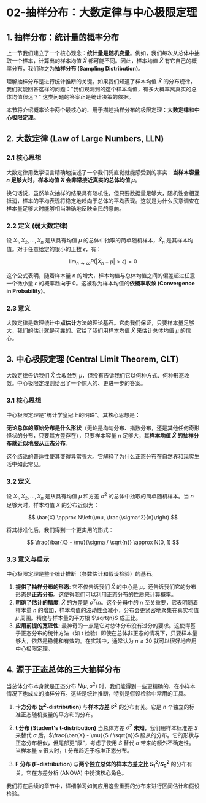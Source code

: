 # 02-抽样分布：大数定律与中心极限定理

## 1. 抽样分布：统计量的概率分布

上一节我们建立了一个核心观念：**统计量是随机变量**。例如，我们每次从总体中抽取一个样本，计算出的样本均值 $\bar{X}$ 都可能不同。因此，样本均值 $\bar{X}$ 有它自己的概率分布，我们称之为**抽样分布 (Sampling Distribution)**。

理解抽样分布是进行统计推断的关键。如果我们知道了样本均值 $\bar{X}$ 的分布规律，我们就能回答这样的问题："我们观测到的这个样本均值，有多大概率离真实的总体均值很远？" 这类问题的答案正是统计决策的依据。

本节将介绍概率论中两个最核心的、用于描述抽样分布的极限定理：**大数定律**和**中心极限定理**。

## 2. 大数定律 (Law of Large Numbers, LLN)

### 2.1 核心思想

大数定律用数学语言精确地描述了一个我们凭直觉就能感受到的事实：**当样本容量 $n$ 足够大时，样本均值 $\bar{X}$ 会非常接近真实的总体均值 $\mu$**。

换句话说，虽然单次抽样的结果具有随机性，但只要数据量足够大，随机性会相互抵消，样本的平均表现将稳定地趋向于总体的平均表现。这就是为什么民意调查在样本量足够大时能够相当准确地反映全民的意向。

### 2.2 定义 (弱大数定律)

设 $X_1, X_2, \dots, X_n$ 是从具有均值 $\mu$ 的总体中抽取的简单随机样本，$\bar{X}_n$ 是其样本均值。对于任意给定的很小的正数 $\epsilon$，有：

$$ \lim_{n \to \infty} P(|\bar{X}_n - \mu| > \epsilon) = 0 $$

这个公式表明，随着样本量 $n$ 的增大，样本均值与总体均值之间的偏差超过任意一个微小量 $\epsilon$ 的概率趋向于 0。这被称为样本均值的**依概率收敛 (Convergence in Probability)**。

### 2.3 意义

大数定律是数理统计中**点估计**方法的理论基石。它向我们保证，只要样本量足够大，我们的估计就是可靠的。它给了我们用样本均值 $\bar{X}$ 来估计总体均值 $\mu$ 的信心。

## 3. 中心极限定理 (Central Limit Theorem, CLT)

大数定律告诉我们 $\bar{X}$ 会收敛到 $\mu$，但没有告诉我们它以何种方式、何种形态收敛。中心极限定理则给出了一个惊人的、更进一步的答案。

### 3.1 核心思想

中心极限定理是"统计学皇冠上的明珠"。其核心思想是：

**无论总体的原始分布是什么形状**（无论是均匀分布、指数分布，还是其他任何奇形怪状的分布，只要其方差存在），只要样本容量 $n$ 足够大，其**样本均值 $\bar{X}$ 的抽样分布就近似地服从正态分布**。

这个结论的普适性使其变得异常强大。它解释了为什么正态分布在自然界和现实生活中如此常见。

### 3.2 定义

设 $X_1, X_2, \dots, X_n$ 是从具有均值 $\mu$ 和方差 $\sigma^2$ 的总体中抽取的简单随机样本。当 $n$ 足够大时，样本均值 $\bar{X}$ 的分布近似为：

$$ \bar{X} \approx N\left(\mu, \frac{\sigma^2}{n}\right) $$

将其标准化后，我们得到一个更实用的形式：

$$ \frac{\bar{X} - \mu}{\sigma / \sqrt{n}} \approx N(0, 1) $$

### 3.3 意义与启示

中心极限定理是整个统计推断（参数估计和假设检验）的基石。

1.  **提供了抽样分布的形态**: 它不仅告诉我们 $\bar{X}$ 的中心是 $\mu$，还告诉我们它的分布形态是**正态分布**。这使得我们可以利用正态分布的性质来计算概率。
2.  **明确了估计的精度**: $\bar{X}$ 的方差是 $\sigma^2/n$。这个分母中的 $n$ 至关重要，它表明随着样本量 $n$ 的增加，样本均值的波动性会减小，分布会更紧密地聚集在真实均值 $\mu$ 周围。精度与样本量的平方根 $\sqrt{n}$ 成正比。
3.  **应用前提的宽泛性**: 最神奇的一点是它对总体分布没有过分的要求。这使得基于正态分布的统计方法（如 t 检验）即使在总体非正态的情况下，只要样本量够大，依然是稳健和有效的。在实践中，通常认为 $n \ge 30$ 就可以很好地应用中心极限定理。

## 4. 源于正态总体的三大抽样分布

当总体分布本身就是正态分布 $N(\mu, \sigma^2)$ 时，我们能得到一些更精确的、在小样本情况下也成立的抽样分布。这些是统计推断，特别是假设检验中常用的工具。

1.  **卡方分布 ($\chi^2$-distribution)**
    与**样本方差 $S^2$** 的分布有关。它是 $n$ 个独立的标准正态随机变量的平方和的分布。

2.  **t 分布 (Student's t-distribution)**
    当总体方差 $\sigma^2$ **未知**，我们用样本标准差 $S$ 来替代 $\sigma$ 后，$\frac{\bar{X} - \mu}{S / \sqrt{n}}$ 服从的分布。它的形状与正态分布相似，但尾部更"厚"，考虑了使用 $S$ 替代 $\sigma$ 带来的额外不确定性。当样本量 $n$ 很大时，t 分布趋近于标准正态分布。

3.  **F 分布 (F-distribution)**
    与**两个独立总体的样本方差之比 $S_1^2 / S_2^2$** 的分布有关。它在方差分析 (ANOVA) 中扮演核心角色。

我们将在后续的章节中，详细学习如何应用这些重要的分布来进行区间估计和假设检验。 